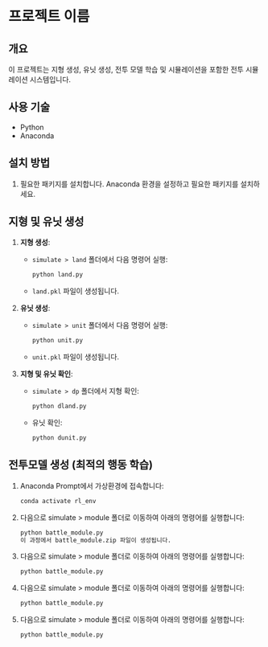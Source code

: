 # 프로젝트 이름

## 개요
이 프로젝트는 지형 생성, 유닛 생성, 전투 모델 학습 및 시뮬레이션을 포함한 전투 시뮬레이션 시스템입니다.

## 사용 기술
- Python
- Anaconda

## 설치 방법
1. 필요한 패키지를 설치합니다. Anaconda 환경을 설정하고 필요한 패키지를 설치하세요.

## 지형 및 유닛 생성
1. **지형 생성**:
   - `simulate > land` 폴더에서 다음 명령어 실행:
     ```bash
     python land.py
     ```
   - `land.pkl` 파일이 생성됩니다.

2. **유닛 생성**:
   - `simulate > unit` 폴더에서 다음 명령어 실행:
     ```bash
     python unit.py
     ```
   - `unit.pkl` 파일이 생성됩니다.

3. **지형 및 유닛 확인**:
   - `simulate > dp` 폴더에서 지형 확인:
     ```bash
     python dland.py
     ```
   - 유닛 확인:
     ```bash
     python dunit.py
     ```

## 전투모델 생성 (최적의 행동 학습)
1. Anaconda Prompt에서 가상환경에 접속합니다:
   ```bash
   conda activate rl_env

2. 다음으로 simulate > module 폴더로 이동하여 아래의 명령어를 실행합니다:
   ```bash
   python battle_module.py
   이 과정에서 battle_module.zip 파일이 생성됩니다.

2. 다음으로 simulate > module 폴더로 이동하여 아래의 명령어를 실행합니다:
   ```bash
   python battle_module.py

2. 다음으로 simulate > module 폴더로 이동하여 아래의 명령어를 실행합니다:
   ```bash
   python battle_module.py

2. 다음으로 simulate > module 폴더로 이동하여 아래의 명령어를 실행합니다:
   ```bash
   python battle_module.py   
